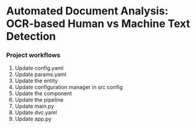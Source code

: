 # Automated Document Analysis: OCR-based Human vs Machine Text Detection

### Project workflows
1. Update config.yaml
2. Update params.yaml
3. Update the entity
4. Update configuration manager in src config
5. Update the component
6. Update the pipeline
7. Update main.py
8. Update dvc.yaml
9. Update app.py
